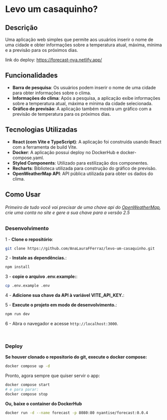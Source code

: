 # Levo um casaquinho?

## Descrição

Uma aplicação web simples que permite aos usuários inserir o nome de uma cidade e obter informações sobre a temperatura atual, máxima, mínima e a previsão para os próximos dias.

link do deploy: https://forecast-nya.netlify.app/

## Funcionalidades

- **Barra de pesquisa**: Os usuários podem inserir o nome de uma cidade para obter informações sobre o clima.
- **Informações do clima**: Após a pesquisa, a aplicação exibe informações sobre a temperatura atual, máxima e mínima da cidade selecionada.
- **Gráfico de previsão**: A aplicação também mostra um gráfico com a previsão de temperatura para os próximos dias.

## Tecnologias Utilizadas

- **React (com Vite e TypeScript)**: A aplicação foi construída usando React com a ferramenta de build Vite.
- **Docker**: A aplicação possui deploy no DockerHub e docker-compose.yaml.
- **Styled Components**: Utilizado para estilização dos componentes.
- **Recharts**: Biblioteca utilizada para construção do gráfico de previsão.
- **OpenWeatherMap API**: API pública utilizada para obter os dados do clima.

## Como Usar
###### Primeiro de tudo você vai precisar de uma chave api do [OpenWeatherMap](https://openweathermap.org), crie uma conta no site e gere a sua chave para a versão 2.5
### Desenvolvimento
1 - **Clone o repositório**:
```bash
git clone https://github.com/AnaLauraFFerraz/levo-um-casaquinho.git
```

2 - **Instale as dependências.**:
```bash
npm install
```

3 - **copie o arquivo .env.example:**:
```bash
cp .env.example .env
```
4 - **Adicione sua chave da API à variável VITE_API_KEY.**:

5 - **Execute o projeto em modo de desenvolvimento.**:
```bash
npm run dev
```

6 - Abra o navegador e acesse `http://localhost:3000`.

<br>

### Deploy

**Se houver clonado o repositorio do git, execute o docker compose:**
```bash
docker compose up -d
```
Pronto, agora sempre que quiser servir o app:
```bash
docker compose start
# e para parar:
docker compose stop
```

 **Ou, baixe o container do DockerHub**
```bash
docker run -d --name forecast -p 8080:80 nyantise/forecast:0.0.4
```

